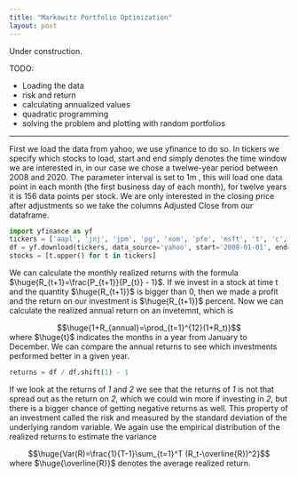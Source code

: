 ```yaml
---
title: "Markowitz Portfolio Optimization"
layout: post
---
```


<style TYPE="text/css">
code.has-jax {font: inherit; font-size: 200%; background: inherit; border: inherit;}
</style>
<script type="text/x-mathjax-config">
MathJax.Hub.Config({
    tex2jax: {
        inlineMath: [['$','$'], ['\\(','\\)']],
         chtml: {
            scale: 1.3
        },
        svg: {
            scale: 1.3
        },
        skipTags: ['script', 'noscript', 'style', 'textarea', 'pre'] // removed 'code' entry
    }
});
MathJax.Hub.Queue(function() {
    var all = MathJax.Hub.getAllJax(), i;
    for(i = 0; i < all.length; i += 1) {
        all[i].SourceElement().parentNode.className += ' has-jax';
    }
});
</script>
<script type="text/javascript" src="https://cdnjs.cloudflare.com/ajax/libs/mathjax/2.7.4/MathJax.js?config=TeX-AMS_HTML-full"></script>

Under construction.

TODO:
 - Loading the data
 - risk and return
 - calculating annualized values
 - quadratic programming 
 - solving the problem and plotting with random portfolios

---

First we load the data from yahoo, we use yfinance to do so. In tickers we specify which stocks to load, start and end simply denotes the time window we are interested in, in our case we chose a twelwe-year period between 2008 and 2020. The parameter interval is set to 1m , this will load one data point in each month (the first business day of each month), for twelve years it is 156 data points per stock. We are only interested in the closing price after adjustments so we take the columns Adjusted Close from our dataframe.

```python
import yfinance as yf
tickers = ['aapl', 'jnj', 'jpm', 'pg', 'xom', 'pfe', 'msft', 't', 'c', 'orcl', 'ge', 'wfc']
df = yf.download(tickers, data_source='yahoo', start='2008-01-01', end='2020-12-31', interval='1mo')['Adj Close'].dropna()
stocks = [t.upper() for t in tickers]

```

We can calculate the monthly realized returns with the formula $\huge{R_{t+1}=\frac{P_{t+1}}{P_{t}} - 1}$. If we invest in a stock at time t and the quantity $\huge{R_{t+1}}$ is bigger than 0, then we made a profit and the return on our investment is $\huge{R_{t+1}}$ percent. Now we can calculate the realized annual return on an invetemnt, which is 
<center>
 $$\huge{1+R_{annual}=\prod_{t=1}^{12}(1+R_t)}$$
</center>
where $\huge{t}$ indicates the months in a year from January to December. We can compare the annual returns to see which investments performed better in a given year.

```python
returns = df / df.shift(1) - 1
```

If we look at the returns of *1* and *2* we see that the returns of *1* is not that spread out as the return on *2*, which we could win more if investing in *2*, but there is a bigger chance of getting negative returns as well. This property of an investment called the risk and measured by the standard deviation of the underlying random variable. We again use the empirical distribution of the realized returns to estimate the variance 
<center>
 $$\huge{Var(R)=\frac{1}{T-1}\sum_{t=1}^T (R_t-\overline{R})^2}$$
</center>
where $\huge{\overline{R}}$ denotes the average realized return.
